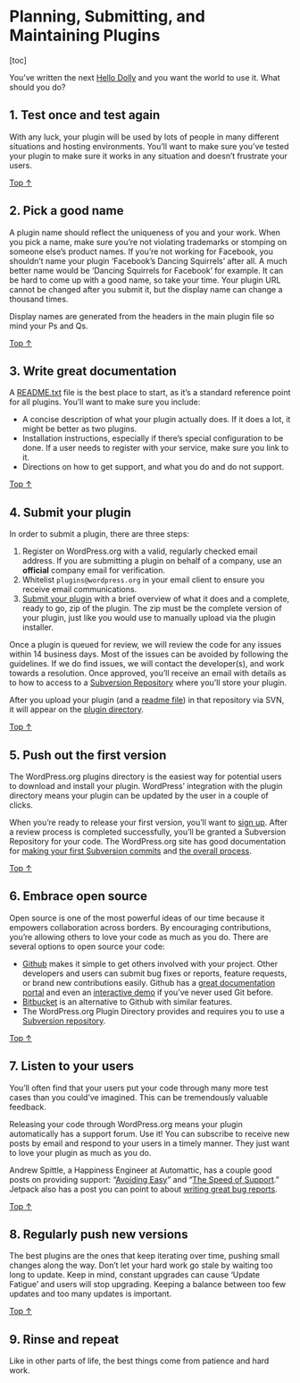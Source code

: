# Planning, Submitting, and Maintaining Plugins

[toc]


You’ve written the next [Hello Dolly](https://wordpress.org/plugins/hello-dolly/) and you want the world to use it. What should you do?

## 1. Test once and test again 

With any luck, your plugin will be used by lots of people in many different situations and hosting environments. You’ll want to make sure you’ve tested your plugin to make sure it works in any situation and doesn’t frustrate your users.

[Top ↑](https://developer.wordpress.org/plugins/wordpress-org/planning-your-plugin/#top)

## 2. Pick a good name 

A plugin name should reflect the uniqueness of you and your work. When you pick a name, make sure you’re not violating trademarks or stomping on someone else’s product names. If you’re not working for Facebook, you shouldn’t name your plugin ‘Facebook’s Dancing Squirrels’ after all. A much better name would be ‘Dancing Squirrels for Facebook’ for example. It can be hard to come up with a good name, so take your time. Your plugin URL cannot be changed after you submit it, but the display name can change a thousand times.

Display names are generated from the headers in the main plugin file so mind your Ps and Qs.

[Top ↑](https://developer.wordpress.org/plugins/wordpress-org/planning-your-plugin/#top)

## 3. Write great documentation 

A [README.txt](https://wordpress.org/plugins/developers/#readme) file is the best place to start, as it’s a standard reference point for all plugins. You’ll want to make sure you include:

- A concise description of what your plugin actually does. If it does a lot, it might be better as two plugins.
- Installation instructions, especially if there’s special configuration to be done. If a user needs to register with your service, make sure you link to it.
- Directions on how to get support, and what you do and do not support.

[Top ↑](https://developer.wordpress.org/plugins/wordpress-org/planning-your-plugin/#top)

## 4. Submit your plugin 

In order to submit a plugin, there are three steps:

1. Register on WordPress.org with a valid, regularly checked email address. If you are submitting a plugin on behalf of a company, use an **official** company email for verification.
2. Whitelist `plugins@wordpress.org` in your email client to ensure you receive email communications.
3. [Submit your plugin](https://wordpress.org/plugins/developers/add/) with a brief overview of what it does and a complete, ready to go, zip of the plugin. The zip must be the complete version of your plugin, just like you would use to manually upload via the plugin installer.

Once a plugin is queued for review, we will review the code for any issues within 14 business days. Most of the issues can be avoided by following the guidelines. If we do find issues, we will contact the developer(s), and work towards a resolution. Once approved, you’ll receive an email with details as to how to access to a [Subversion Repository](https://developer.wordpress.org/plugins/wordpress-org/how-to-use-subversion/) where you’ll store your plugin.

After you upload your plugin (and a [readme file](https://wordpress.org/plugins/developers/#readme)) in that repository via SVN, it will appear on the [plugin directory](https://wordpress.org/plugins/).

[Top ↑](https://developer.wordpress.org/plugins/wordpress-org/planning-your-plugin/#top)

## 5. Push out the first version 

The WordPress.org plugins directory is the easiest way for potential users to download and install your plugin. WordPress’ integration with the plugin directory means your plugin can be updated by the user in a couple of clicks.

When you’re ready to release your first version, you’ll want to [sign up](https://wordpress.org/plugins/add/). After a review process is completed successfully, you’ll be granted a Subversion Repository for your code. The WordPress.org site has good documentation for [making your first Subversion commits](https://developer.wordpress.org/plugin/wordpress-org/deploying-your-plugin/) and [the overall process](https://developer.wordpress.org/plugins/wordpress-org/).

[Top ↑](https://developer.wordpress.org/plugins/wordpress-org/planning-your-plugin/#top)

## 6. Embrace open source 

Open source is one of the most powerful ideas of our time because it empowers collaboration across borders. By encouraging contributions, you’re allowing others to love your code as much as you do. There are several options to open source your code:

- [Github](http://github.com/) makes it simple to get others involved with your project. Other developers and users can submit bug fixes or reports, feature requests, or brand new contributions easily. Github has a [great documentation portal](https://help.github.com/) and even an [interactive demo](http://try.github.com/) if you’ve never used Git before.
- [Bitbucket](https://bitbucket.org/) is an alternative to Github with similar features.
- The WordPress.org Plugin Directory provides and requires you to use a [Subversion repository](https://developer.wordpress.org/plugins/wordpress-org/how-to-use-subversion/).

[Top ↑](https://developer.wordpress.org/plugins/wordpress-org/planning-your-plugin/#top)

## 7. Listen to your users

You’ll often find that your users put your code through many more test cases than you could’ve imagined. This can be tremendously valuable feedback.

Releasing your code through WordPress.org means your plugin automatically has a support forum. Use it! You can subscribe to receive new posts by email and respond to your users in a timely manner. They just want to love your plugin as much as you do.

Andrew Spittle, a Happiness Engineer at Automattic, has a couple good posts on providing support: “[Avoiding Easy](http://andrewspittle.net/2012/01/31/avoiding-easy/)” and “[The Speed of Support](http://andrewspittle.net/2012/04/18/the-speed-of-support/).” Jetpack also has a post you can point to about [writing great bug reports](http://jetpack.me/2011/11/18/how-to-write-a-great-bug-report/).

[Top ↑](https://developer.wordpress.org/plugins/wordpress-org/planning-your-plugin/#top)

## 8. Regularly push new versions 

The best plugins are the ones that keep iterating over time, pushing small changes along the way. Don’t let your hard work go stale by waiting too long to update. Keep in mind, constant upgrades can cause ‘Update Fatigue’ and users will stop upgrading. Keeping a balance between too few updates and too many updates is important.

[Top ↑](https://developer.wordpress.org/plugins/wordpress-org/planning-your-plugin/#top)

## 9. Rinse and repeat 

Like in other parts of life, the best things come from patience and hard work.

 